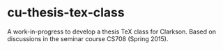 # cu-thesis-tex-class
A work-in-progress to develop a thesis TeX class for Clarkson.
Based on discussions in the seminar course CS708 (Spring 2015).

